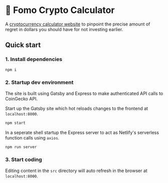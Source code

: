# 🚀 Fomo Crypto Calculator

A [cryptocurrency calculator website](https://www.fomocryptocalculator.com) to pinpoint the precise amount of regret in dollars you should have for not investing earlier.

## Quick start

### 1. Install dependencies

```bash
npm i
```

### 2. Startup dev environment

The site is built using Gatsby and Express to make authenticated API calls to CoinGecko API.

Start up the Gatsby site which hot reloads changes to the frontend at `localhost:8000`.

```bash
npm start
```

In a seperate shell startup the Express server to act as Netlify's serverless function calls using `axios`.

```bash
npm run server
```

### 3. Start coding

Editing content in the `src` directory will auto refresh in the browser at `localhost:8000`.
